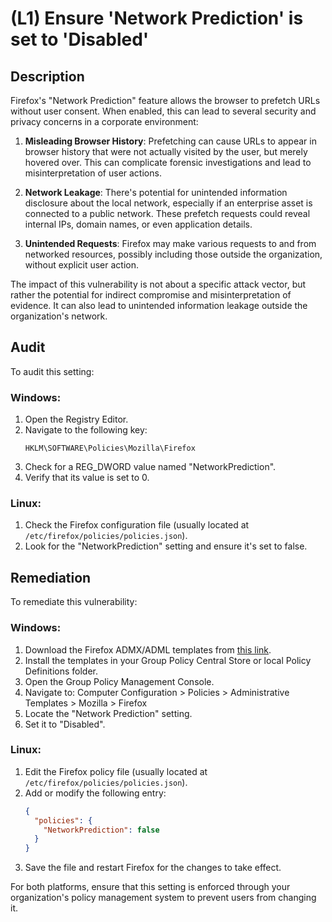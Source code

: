 # (L1) Ensure 'Network Prediction' is set to 'Disabled'

## Description

Firefox's "Network Prediction" feature allows the browser to prefetch URLs without user consent. When enabled, this can lead to several security and privacy concerns in a corporate environment:

1. **Misleading Browser History**: Prefetching can cause URLs to appear in browser history that were not actually visited by the user, but merely hovered over. This can complicate forensic investigations and lead to misinterpretation of user actions.

2. **Network Leakage**: There's potential for unintended information disclosure about the local network, especially if an enterprise asset is connected to a public network. These prefetch requests could reveal internal IPs, domain names, or even application details.

3. **Unintended Requests**: Firefox may make various requests to and from networked resources, possibly including those outside the organization, without explicit user action.

The impact of this vulnerability is not about a specific attack vector, but rather the potential for indirect compromise and misinterpretation of evidence. It can also lead to unintended information leakage outside the organization's network.

## Audit

To audit this setting:

### Windows:

1. Open the Registry Editor.
2. Navigate to the following key:
   ```
   HKLM\SOFTWARE\Policies\Mozilla\Firefox
   ```
3. Check for a REG_DWORD value named "NetworkPrediction".
4. Verify that its value is set to 0.

### Linux:

1. Check the Firefox configuration file (usually located at `/etc/firefox/policies/policies.json`).
2. Look for the "NetworkPrediction" setting and ensure it's set to false.

## Remediation

To remediate this vulnerability:

### Windows:

1. Download the Firefox ADMX/ADML templates from [this link](https://github.com/mozilla/policy-templates/releases).
2. Install the templates in your Group Policy Central Store or local Policy Definitions folder.
3. Open the Group Policy Management Console.
4. Navigate to: Computer Configuration > Policies > Administrative Templates > Mozilla > Firefox
5. Locate the "Network Prediction" setting.
6. Set it to "Disabled".

### Linux:

1. Edit the Firefox policy file (usually located at `/etc/firefox/policies/policies.json`).
2. Add or modify the following entry:
   ```json
   {
     "policies": {
       "NetworkPrediction": false
     }
   }
   ```
3. Save the file and restart Firefox for the changes to take effect.

For both platforms, ensure that this setting is enforced through your organization's policy management system to prevent users from changing it.